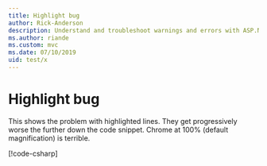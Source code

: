 ```yaml
---
title: Highlight bug
author: Rick-Anderson
description: Understand and troubleshoot warnings and errors with ASP.NET Core projects.
ms.author: riande
ms.custom: mvc
ms.date: 07/10/2019
uid: test/x
---
```

# Highlight bug

This shows the problem with highlighted lines. They get progressively worse the further down the code snippet. Chrome at 100% (default magnification) is terrible.

[!code-csharp[](first-web-api/sample/src/TodoApi/Controllers/Startup.cs?name=snippet?highlight=11,54,97,140,183,227)]
